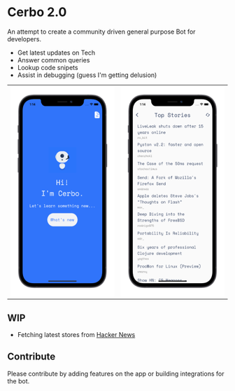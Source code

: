 # Cerbo 2.0

An attempt to create a community driven general purpose Bot for developers.
- Get latest updates on Tech
- Answer common queries 
- Lookup code snipets 
- Assist in debugging (guess I'm getting delusion)

<table>
  <tr>
    <td><img src="screenshots/1.png" height=480></td>
    <td><img src="screenshots/2.png" height=480></td>
  </tr>
 </table>


## WIP
- Fetching latest stores from [Hacker News](https://github.com/HackerNews/API)


## Contribute
 Please contribute by adding features on the app or building integrations for the bot.